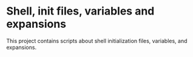 # Shell, init files, variables and expansions

This project contains scripts about shell initialization files, variables, and expansions.
